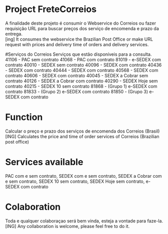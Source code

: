 # Project FreteCorreios
A finalidade deste projeto é consumir o Webservice do Correios ou fazer requisição URL para buscar preços dos serviço de encomenda e prazo da entrega. <br/>[ing] It consumes the webservice the Brazilian Post Office or make URL request with prices and delivery time of orders and delivery services.

#Serviços do Correios
Serviços que estão disponíveis para a consulta.
41106 - PAC sem contrato
41068 - PAC com contrato
81019 - e-SEDEX com contrato
40010 - SEDEX sem contrato
40096 - SEDEX com contrato
40436 - SEDEX com contrato
40444 - SEDEX com contrato
40568 - SEDEX com contrato
40606 - SEDEX com contrato
40045 - SEDEX a Cobrar sem contrato
40126 - SEDEX a Cobrar com contrato
40290 - SEDEX Hoje sem contrato
40215 - SEDEX 10 sem contrato
81868 - (Grupo 1) e-SEDEX com contrato
81833 - (Grupo 2) e-SEDEX com contrato
81850 - (Grupo 3) e-SEDEX com contrato

# Function
Calcular o preço e prazo dos serviços de encomenda dos Correios (Brasil)
<br/>[ING] Calculates the price and time of order services of Correios (Brazilian post office)

# Services available
PAC com e sem contrato, SEDEX com e sem contrato, SEDEX a Cobrar com e sem contrato, SEDEX 10 sem contrato, SEDEX Hoje sem contrato, e-SEDEX com contrato

# Colaboration
Toda e qualquer colaboraçao será bem vinda, esteja a vontade para faze-la.
<br/>[ING] Any collaboration is welcome, please feel free to do it.
